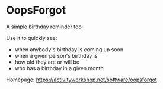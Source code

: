# OopsForgot
A simple birthday reminder tool

Use it to quickly see:
 * when anybody's birthday is coming up soon
 * when a given person's birthday is
 * how old they are or will be
 * who has a birthday in a given month

Homepage: https://activityworkshop.net/software/oopsforgot
